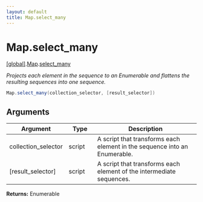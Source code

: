 ```yaml
---
layout: default
title: Map.select_many
---
```


# Map.select_many

[\[global\]]({{site.baseurl}}/docs/).[Map]({{site.baseurl}}/docs/Map/).[select_many]({{site.baseurl}}/docs/Map/select_many/)

_Projects each element in the sequence to an Enumerable and flattens the resulting sequences into one sequence._

```cs
Map.select_many(collection_selector, [result_selector])
```

## Arguments

<table>
  <col width="15%">
  <col width="15%">
  <thead>
    <tr>
      <th>Argument</th>
      <th>Type</th>
      <th>Description</th>
    </tr>
  </thead>
  <tbody>
    <tr>
      <td>collection_selector</td>
      <td>script</td>
      <td>A script that transforms each element in the sequence into an Enumerable.</td>
    </tr>
    <tr>
      <td>[result_selector]</td>
      <td>script</td>
      <td>A script that transforms each element of the intermediate sequences.</td>
    </tr>
  </tbody>
</table>

**Returns:** Enumerable
